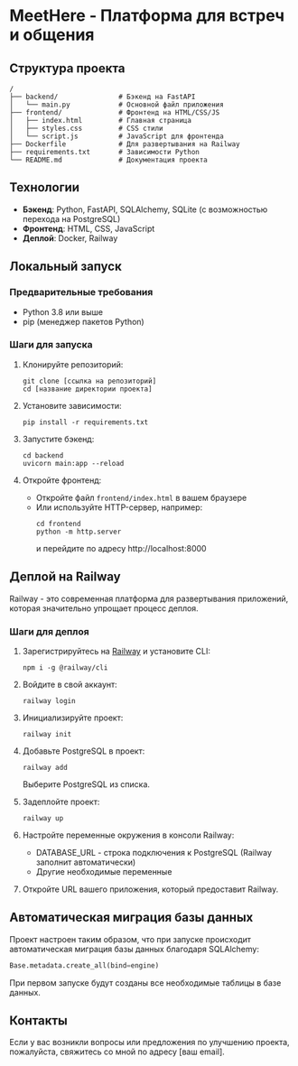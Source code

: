 # MeetHere - Платформа для встреч и общения


## Структура проекта

```
/
├── backend/               # Бэкенд на FastAPI
│   └── main.py            # Основной файл приложения
├── frontend/              # Фронтенд на HTML/CSS/JS
│   ├── index.html         # Главная страница
│   ├── styles.css         # CSS стили
│   └── script.js          # JavaScript для фронтенда
├── Dockerfile             # Для развертывания на Railway
├── requirements.txt       # Зависимости Python
└── README.md              # Документация проекта
```

## Технологии

- **Бэкенд**: Python, FastAPI, SQLAlchemy, SQLite (с возможностью перехода на PostgreSQL)
- **Фронтенд**: HTML, CSS, JavaScript
- **Деплой**: Docker, Railway

## Локальный запуск

### Предварительные требования

- Python 3.8 или выше
- pip (менеджер пакетов Python)

### Шаги для запуска

1. Клонируйте репозиторий:
   ```
   git clone [ссылка на репозиторий]
   cd [название директории проекта]
   ```

2. Установите зависимости:
   ```
   pip install -r requirements.txt
   ```

3. Запустите бэкенд:
   ```
   cd backend
   uvicorn main:app --reload
   ```

4. Откройте фронтенд:
   - Откройте файл `frontend/index.html` в вашем браузере
   - Или используйте HTTP-сервер, например:
     ```
     cd frontend
     python -m http.server
     ```
     и перейдите по адресу http://localhost:8000

## Деплой на Railway

Railway - это современная платформа для развертывания приложений, которая значительно упрощает процесс деплоя.

### Шаги для деплоя

1. Зарегистрируйтесь на [Railway](https://railway.app/) и установите CLI:
   ```
   npm i -g @railway/cli
   ```

2. Войдите в свой аккаунт:
   ```
   railway login
   ```

3. Инициализируйте проект:
   ```
   railway init
   ```

4. Добавьте PostgreSQL в проект:
   ```
   railway add
   ```
   Выберите PostgreSQL из списка.

5. Задеплойте проект:
   ```
   railway up
   ```

6. Настройте переменные окружения в консоли Railway:
   - DATABASE_URL - строка подключения к PostgreSQL (Railway заполнит автоматически)
   - Другие необходимые переменные

7. Откройте URL вашего приложения, который предоставит Railway.

## Автоматическая миграция базы данных

Проект настроен таким образом, что при запуске происходит автоматическая миграция базы данных благодаря SQLAlchemy:

```python
Base.metadata.create_all(bind=engine)
```

При первом запуске будут созданы все необходимые таблицы в базе данных.

## Контакты

Если у вас возникли вопросы или предложения по улучшению проекта, пожалуйста, свяжитесь со мной по адресу [ваш email]. 
